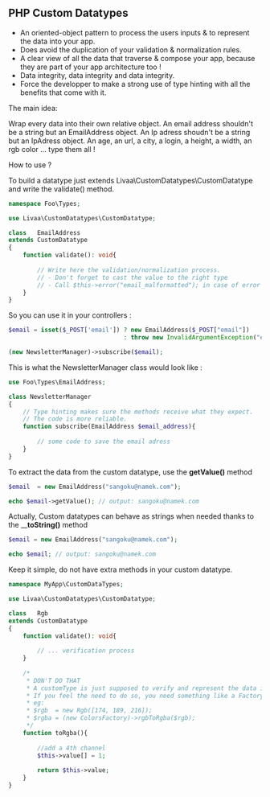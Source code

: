 PHP Custom Datatypes
-------------------

- An oriented-object pattern to process the users inputs & to represent the data into your app.
- Does avoid the duplication of your validation & normalization rules.
- A clear view of all the data that traverse & compose your app, because they are part of your app architecture too ! 
- Data integrity, data integrity and data integrity.
- Force the developper to make a strong use of type hinting with all the benefits that come with it.


The main idea:

Wrap every data into their own relative object.
An email address shouldn't be a string but an EmailAddress object. An Ip adress shoudn't be a string but an IpAdress object.
An age, an url, a city, a login, a height, a width, an rgb color ... type them all !


How to use ?

To build a datatype just extends Livaa\CustomDatatypes\CustomDatatype and write the validate() method.

```php
namespace Foo\Types;

use Livaa\CustomDatatypes\CustomDatatype;

class   EmailAddress
extends CustomDatatype
{
    function validate(): void{
    
        // Write here the validation/normalization process.
        // - Don't forget to cast the value to the right type       
        // - Call $this->error("email_malformatted"); in case of error
    }
}
```

So you can use it in your controllers :

```php
$email = isset($_POST['email']) ? new EmailAddress($_POST["email"]) 
                                : throw new InvalidArgumentException("email_address_missing");

(new NewsletterManager)->subscribe($email);

```
This is what the NewsletterManager class would look like :

```php
use Foo\Types\EmailAddress;

class NewsletterManager
{   
    // Type hinting makes sure the methods receive what they expect.
    // The code is more reliable.
    function subscribe(EmailAddress $email_address){ 
    
        // some code to save the email adress
    }
}
```
 
To extract the data from the custom datatype, use the __getValue()__ method

```php
$email  = new EmailAddress("sangoku@namek.com");

echo $email->getValue(); // output: sangoku@namek.com
```

Actually, Custom datatypes can behave as strings when needed thanks to the ____toString()__ method

```php
$email = new EmailAddress("sangoku@namek.com");

echo $email; // output: sangoku@namek.com
```

Keep it simple, do not have extra methods in your custom datatype.
  
```php
namespace MyApp\CustomDataTypes;

use Livaa\CustomDatatypes\CustomDatatype;

class   Rgb
extends CustomDatatype
{
    function validate(): void{
    
        // ... verification process
    }
    
    /* 
     * DON'T DO THAT
     * A customType is just supposed to verify and represent the data it does encapsulate, nothing else.      
     * If you feel the need to do so, you need something like a Factory:
     * eg: 
     * $rgb  = new Rgb([174, 189, 216]);
     * $rgba = (new ColorsFactory)->rgbToRgba($rgb);
     */  
    function toRgba(){
        
        //add a 4th channel
        $this->value[] = 1;
        
        return $this->value;
    }
}
```
  
